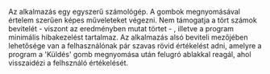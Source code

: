 Az alkalmazás egy egyszerű számológép.
A gombok megnyomásával értelem szerűen képes műveleteket végezni.
Nem támogatja a tört számok bevitelét - viszont az eredményben mutat törtet - , illetve a program minimális hibakezelést tartalmaz.
Az alkalmazás alsó beviteli mezőjében lehetősége van a felhasználónak pár szavas rövid értékelést adni, amelyre a program a 'Küldés' gomb megnyomása után felugró ablakkal reagál, ahol visszaidézi a felhsználó értékelését.